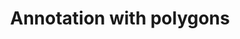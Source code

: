 ---
title: 'Annotation with polygons'
linkTitle: 'Annotation with polygons'
weight: 8
description: 'Guide to creating and editing polygons.'
---